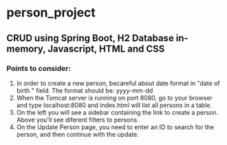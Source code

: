 # **person_project**
##  CRUD using Spring Boot, H2 Database in-memory, Javascript, HTML and CSS
###   Points to consider:

1. In order to create a new person, becareful about date format in "date of birth " field. The format should be: yyyy-mm-dd
2. When the Tomcat server is running on port 8080, go to your browser and type localhost:8080 and index.html will list all persons in a table.
3. On the left you will see a sidebar containing the link to create a person. Above you'll see diferent filters to persons.
4. On the Update Person page, you need to enter an ID to search for the person, and then continue with the update.
